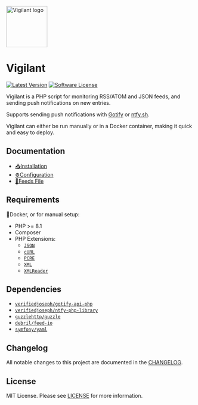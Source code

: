 <p align="left">
  <a href="https://sirhazza.github.io/vigilant/">
    <img src="https://sirhazza.github.io/vigilant/_media/logo/vigilant.png" width="110px" alt="Vigilant logo">
  </a>
</p>

# Vigilant

[![Latest Version](https://img.shields.io/github/release/VerifiedJoseph/vigilant.svg?style=flat-square)](https://github.com/VerifiedJoseph/vigilant/releases/latest)
[![Software License](https://img.shields.io/badge/license-MIT-brightgreen.svg?style=flat-square)](LICENSE)

Vigilant is a PHP script for monitoring RSS/ATOM and JSON feeds, and sending push notifications on new entries.

Supports sending push notifications with [Gotify](https://gotify.net) or [ntfy.sh](https://ntfy.sh).

Vigilant can either be run manually or in a Docker container, making it quick and easy to deploy.

## Documentation

- [📥Installation](docs/install.md)
- [⚙️Configuration](docs/configuration.md)
- [📝Feeds File](docs/feeds.md)

## Requirements

🐳Docker, or for manual setup:
- PHP >= 8.1
- Composer
- PHP Extensions:
  - [`JSON`](https://www.php.net/manual/en/book.json.php)
  - [`cURL`](https://secure.php.net/manual/en/book.curl.php)
  - [`PCRE`](https://www.php.net/manual/en/book.pcre.php)
  - [`XML`](https://www.php.net/manual/en/book.xml.php)
  - [`XMLReader`](https://www.php.net/manual/en/book.xmlreader.php)

## Dependencies

- [`verifiedjoseph/gotify-api-php`](https://github.com/VerifiedJoseph/gotify-api-php)
- [`verifiedjoseph/ntfy-php-library`](https://github.com/VerifiedJoseph/ntfy-php-library)
- [`guzzlehttp/guzzle`](https://github.com/guzzle/guzzle/)
- [`debril/feed-io`](https://github.com/alexdebril/feed-io)
- [`symfony/yaml`](https://github.com/symfony/yaml)

## Changelog

All notable changes to this project are documented in the [CHANGELOG](CHANGELOG.md).

## License

MIT License. Please see [LICENSE](https://github.com/VerifiedJoseph/vigilant/blob/main/LICENSE) for more information.
